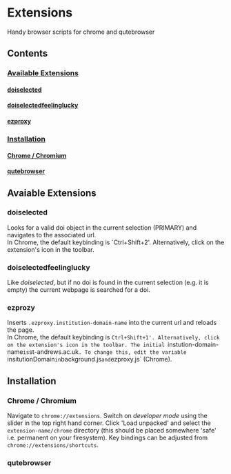 # Extensions
Handy browser scripts for chrome and qutebrowser

## Contents
### [Available Extensions](#available-extensions)
#### [doiselected](#doiselected)
#### [doiselectedfeelinglucky](#doiselectedfeelinglucky)
#### [ezproxy](#ezproxy)
### [Installation](#installation)
#### [Chrome /  Chromium](#chrome/chromium)
#### [qutebrowser](#qutebrowser)

## Avaiable Extensions
### doiselected
Looks for a valid doi object in the current selection (PRIMARY) and navigates to
the associated url.  
In Chrome, the default keybinding is `Ctrl+Shift+2'. Alternatively, click on the
extension's icon in the toolbar.
### doiselectedfeelinglucky
Like *doiselected*, but if no doi is found in the current selection (e.g. it is 
empty) the current webpage is searched for a doi. 
### ezprozy
Inserts `.ezproxy.institution-domain-name` into the current url and reloads the page.  
In Chrome, the default keybinding is `Ctrl+Shift+1'. Alternatively, click on the
extension's icon in the toolbar.
The initial `instution-domain-name` is `st-andrews.ac.uk`. To change this, edit
the variable `insitutionDomain` in `background.js` and `ezproxy.js` (Chrome). 

## Installation
### Chrome / Chromium
Navigate to `chrome://extensions`. Switch on *developer mode* using the slider in the top right hand corner. Click 'Load unpacked' and select the `extension-name/chrome` directory (this should be placed somewhere 'safe' i.e. permanent on your firesystem). Key bindings can be adjusted from `chrome://extensions/shortcuts`.
### qutebrowser

